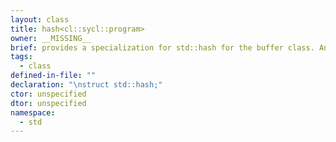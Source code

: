 ```yaml
---
layout: class
title: hash<cl::sycl::program>
owner: __MISSING__
brief: provides a specialization for std::hash for the buffer class. An std::hash<std::shared_ptr<...>> object is created and its function call operator is used to hash the contents of the shared_ptr. The returned hash is actually the result of (size_t) object.get_impl().get()
tags:
  - class
defined-in-file: ""
declaration: "\nstruct std::hash;"
ctor: unspecified
dtor: unspecified
namespace:
  - std
---
```

